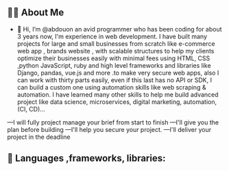 
## 🙋‍♂️ About Me

- 👋 Hi, I’m @abdouon an avid programmer who has been coding for about 3 years now, I'm experience in web development. I have built many projects for large and small businesses from scratch like e-commerce web app , brands website , with scalable structures to help my clients optimize their businesses easily with minimal fees using HTML, CSS ,python JavaScript, ruby and high level frameworks and libraries like Django, pandas, vue.js and more .to make very secure web apps, also I can work with thirty parts easily, even if this last has no API or SDK, I can build a custom one using automation skills like web scraping & automation.
I have learned many other skills to help me build advanced project like data science, microservices, digital marketing, automation, (CI, CD)…

—I will fully project manage your brief from start to finish
—I'll give you the plan before building
—I'll help you secure your project.
—I'll deliver your project in the deadline


## 🚀 Languages ,frameworks, libraries:
